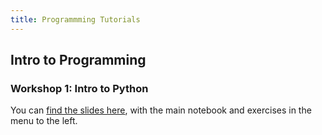 ```yaml
---
title: Programmming Tutorials
---
```


## Intro to Programming

### Workshop 1: Intro to Python

You can [find the slides here](https://docs.google.com/presentation/d/1t7rywN8dq9lM3PlbT6u7gpUCe47SozMVKimq2SDZGEU/edit?usp=sharing
), with the main notebook and exercises in the menu to the left.